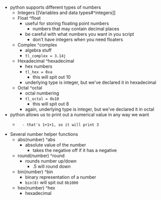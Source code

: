 - python supports different types of numbers
	- Integers [[Variables and data types#^integers]]
	- Float ^float
		- useful for storing floating point numbers
			- numbers that may contain decimal places
		- be careful with what numbers you want in you script
			- don't have integers when you need floaters
	- Complex ^complex
		- algebra stuff
		- ```tl_complex = 3.14j```
	- Hexadecimal ^hexadecimal
		- hex numbers
		- ```tl_hex = 0xa```
			- this will spit out 10
		- underlying type is integer, but we've declared it in hexadecimal
	- Octal ^octal
		- octal numbering
		- ```tl_octal = 0o10```
			- this will spit out 8
		- again, underlying type is integer, but we've declared it in octal
- python allows us to print out a numerical value in any way we want
	- ```print(1 + 0x1 + 0o1)
		- that's 1+1+1, so it will print 3
- Several number helper functions
	- abs(number) ^abs
		- absolute value of the number
			- takes the negative off if it has a negative
	- round(number) ^round
		- rounds number up/down
			- .5 will round down
	- bin(number) ^bin
		- binary representation of a number
		- ```bin(8)``` will spit out ```0b1000```
	- hex(number) ^hex
		- hexadecimal 